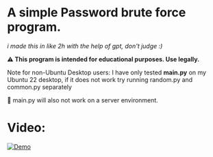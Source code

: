 # A simple Password brute force program.
_i made this in like 2h with the help of gpt, don't judge :)_

**⚠️ This program is intended for educational purposes. Use legally.**

Note for non-Ubuntu Desktop users:
I have only tested **main.py** on my Ubuntu 22 desktop, if it does not work try running random.py and common.py separately 

📓 main.py will also not work on a server environment.

# Video:
[![Demo](https://img.youtube.com/vi/3Baql7AifwA/0.jpg)](https://www.youtube.com/watch?v=3Baql7AifwA&ab_channel=Layered)
